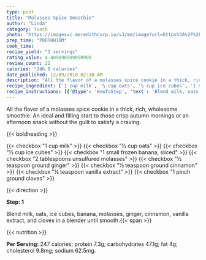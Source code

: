 ```yaml
---
type: post
title: "Molasses Spice Smoothie"
author: "Linda"
category: lunch
photo: "https://imagesvc.meredithcorp.io/v3/mm/image?url=https%3A%2F%2Fimages.media-allrecipes.com%2Fuserphotos%2F4898934.jpg"
prep_time: "P0DT0H10M"
cook_time: 
recipe_yield: "2 servings"
rating_value: 4.409090909090909
review_count: 22
calories: "246.8 calories"
date_published: 12/09/2018 02:10 AM
description: "All the flavor of a molasses spice cookie in a thick, rich, wholesome smoothie. An ideal and filling start to those crisp autumn mornings or an afternoon snack without the guilt to satisfy a craving."
recipe_ingredient: ['1 cup milk', '½ cup oats', '½ cup ice cubes', '1 small frozen banana, sliced', '2 tablespoons unsulfured molasses', '½ teaspoon ground ginger', '½ teaspoon ground cinnamon', '¼ teaspoon vanilla extract', '1 pinch ground cloves']
recipe_instructions: [{'@type': 'HowToStep', 'text': 'Blend milk, oats, ice cubes, banana, molasses, ginger, cinnamon, vanilla extract, and cloves in a blender until smooth.\n'}]
---
```


All the flavor of a molasses spice cookie in a thick, rich, wholesome smoothie. An ideal and filling start to those crisp autumn mornings or an afternoon snack without the guilt to satisfy a craving. 

{{< boldheading >}}

{{< checkbox "1 cup milk" >}}
{{< checkbox "½ cup oats" >}}
{{< checkbox "½ cup ice cubes" >}}
{{< checkbox "1 small frozen banana, sliced" >}}
{{< checkbox "2 tablespoons unsulfured molasses" >}}
{{< checkbox "½ teaspoon ground ginger" >}}
{{< checkbox "½ teaspoon ground cinnamon" >}}
{{< checkbox "¼ teaspoon vanilla extract" >}}
{{< checkbox "1 pinch ground cloves" >}}


{{< direction >}}

**Step: 1**

Blend milk, oats, ice cubes, banana, molasses, ginger, cinnamon, vanilla extract, and cloves in a blender until smooth.{{< span >}}

{{< nutrition >}}

**Per Serving:** 247 calories; protein 7.3g; carbohydrates 47.1g; fat 4g; cholesterol 9.8mg; sodium 62.5mg.